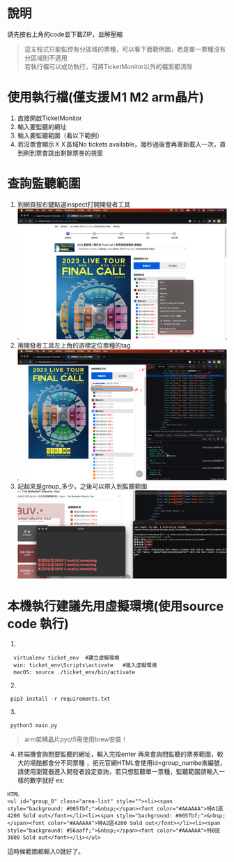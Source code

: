 # 說明
請先按右上角的code並下載ZIP，並解壓縮
> 這支程式只能監控有分區域的票種，可以看下面範例圖，若是單一票種沒有分區域則不適用  
> 若執行檔可以成功執行，可將TicketMonitor以外的檔案都清除

# 使用執行檔(僅支援Ｍ1 M2 arm晶片)
1. 直接開啟TicketMonitor
2. 輸入要監聽的網址
3. 輸入要監聽範圍（看以下範例）
4. 若沒票會顯示ＸＸ區域No tickets available，幾秒過後會再重新載入一次，直到刷到票會跳出剩餘票券的視窗

# 查詢監聽範圍
1. 到網頁按右鍵點選inspect打開開發者工具
![1](https://github.com/AnselCh/ticket_refresh/blob/main/img/1.png)
2. 用開發者工具左上角的游標定位票種的tag
![2](https://github.com/AnselCh/ticket_refresh/blob/main/img/2.png)
3. 記起來是group_多少，之後可以帶入到監聽範圍
![3](https://github.com/AnselCh/ticket_refresh/blob/main/img/3.png)


# 本機執行建議先用虛擬環境(使用source code 執行)
1.
```
  virtualenv ticket_env  #建立虛擬環境
  win: ticket_env\Scripts\activate   #進入虛擬環境
  macOS: source ./ticket_env/bin/activate
```
2.
```
 pip3 install -r requirements.txt
```

3.
```
 python3 main.py
```
> arm架構晶片pyqt5需使用brew安裝！

4. 終端機會詢問要監聽的網址，輸入完按enter
再來會詢問監聽的票券範圍，較大的場館都會分不同票種 ，拓元官網HTML會使用id=group_numbe來編號，請使用瀏覽器進入開發者設定查詢，若只想監聽單一票種，監聽範圍請輸入一樣的數字就好
ex:
```
HTML
<ul id="group_0" class="area-list" style=""><li><span style="background: #005fbf;">&nbsp;</span><font color="#AAAAAA">特A1區4200 Sold out</font></li><li><span style="background: #005fbf;">&nbsp;</span><font color="#AAAAAA">特A2區4200 Sold out</font></li><li><span style="background: #56aaff;">&nbsp;</span><font color="#AAAAAA">特B區3800 Sold out</font></li></ul>
```
這時候範圍都輸入0就好了。

